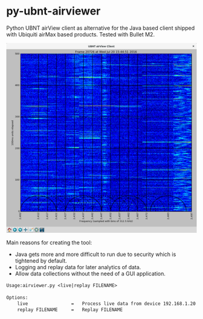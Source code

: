 # py-ubnt-airviewer
Python UBNT airView client as alternative for the Java based client shipped with Ubiquiti airMax based products. Tested with Bullet M2. 

![Screenshot](https://github.com/AnyWi/py-ubnt-airviewer/raw/main/screenshot.png)

Main reasons for creating the tool:
* Java gets more and more difficult to run due to security which is tightened by default.
* Logging and replay data for later analytics of data.
* Allow data collections without the need of a GUI application.



```
Usage:airviewer.py <live|replay FILENAME>

Options:
	live              	=	Process live data from device 192.168.1.20
	replay FILENAME   	=	Replay FILENAME
```

